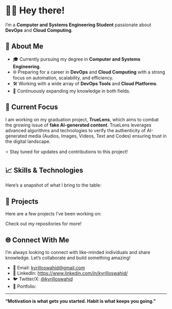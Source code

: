# 👋🏽 Hey there!

I’m a **Computer and Systems Engineering Student** passionate about **DevOps** and **Cloud Computing**.

## 🚀 About Me
- 🎓 Currently pursuing my degree in **Computer and Systems Engineering**.
- 🌐 Preparing for a career in **DevOps** and **Cloud Computing** with a strong focus on automation, scalability, and efficiency.
- 🛠️ Working with a wide array of **DevOps Tools** and **Cloud Platforms**.
- 🌱 Continuously expanding my knowledge in both fields.

## 🎯 Current Focus
I am working on my graduation project, **TrueLens**, which aims to combat the growing issue of **fake AI-generated content**. TrueLens leverages advanced algorithms and technologies to verify the authenticity of AI-generated media (Audios, Images, Videos, Text and Codes) ensuring trust in the digital landscape.

⭐ Stay tuned for updates and contributions to this project!

## 📈 Skills & Technologies
Here’s a snapshot of what I bring to the table:
<!--- **Languages**: Python, Bash, YAML
- **DevOps Tools**: Docker, Kubernetes, Jenkins, Ansible
- **Cloud**: AWS, GCP, Azure
- **Version Control**: Git, GitHub, GitLab
- **Infrastructure Automation**: Terraform, Ansible
- **Monitoring & Logging**: Prometheus, Grafana, ELK
- **Databases**: MySQL, MongoDB-->

## 📂 Projects
Here are a few projects I’ve been working on:
<!--- **TrueLens** *(In Progress)*: A tool to identify and verify fake AI-generated content.
- **[Project 2 Name]**: [Brief description of another project]
- **[Project 3 Name]**: [Brief description of another project]-->

Check out my repositories for more!

## 🌐 Connect With Me
I’m always looking to connect with like-minded individuals and share knowledge. Let’s collaborate and build something amazing!

- 📧 Email: kyrilloswahid@gmail.com
- 💼 LinkedIn: https://www.linkedin.com/in/kyrilloswahid/
- 🐦 Twitter/X: [@kyrilloswahid](https://x.com/kyrilloswahid)
- 🌟 Portfolio: 

---

**“Motivation is what gets you started. Habit is what keeps you going.”**
